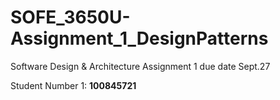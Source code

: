 # SOFE_3650U-Assignment_1_DesignPatterns
 Software Design &amp; Architecture Assignment 1 due date Sept.27

 Student Number 1: **100845721**
